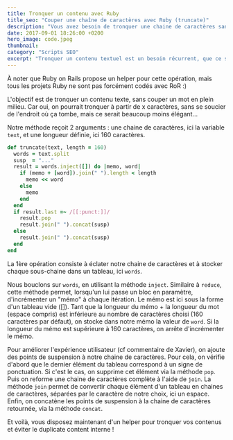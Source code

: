 ```yaml
---
title: Tronquer un contenu avec Ruby
title_seo: "Couper une chaîne de caractères avec Ruby (truncate)"
description: "Vous avez besoin de tronquer une chaine de caractères sans couper un mot en plein milieu ? Voici une méthode qui va vous faire gagner du temps"
date: 2017-09-01 18:26:00 +0200
hero_image: code.jpeg
thumbnail:
category: "Scripts SEO"
excerpt: "Tronquer un contenu textuel est un besoin récurrent, que ce soit sur un blog ou sur un site e-commerce : extrait d'un article, description courte d'un produit, etc. Souvent, cette manipulation est nécessaire pour éviter le contenu dupliqué. Je vous propose ici un petit helper qui vous fera gagner du temps si le site est développé avec Ruby."
---
```


À noter que Ruby on Rails propose un helper pour cette opération, mais tous les projets Ruby ne sont pas forcément codés avec RoR :)

L'objectif est de tronquer un contenu texte, sans couper un mot en plein milieu. Car oui, on pourrait tronquer à partir de x caractères, sans se soucier de l'endroit où ça tombe, mais ce serait beaucoup moins élégant...

Notre méthode reçoit 2 arguments : une chaine de caractères, ici la variable `text`, et une longueur définie, ici 160 caractères.

``` ruby
def truncate(text, length = 160)
  words = text.split
  susp  = "..."
  result = words.inject([]) do |memo, word|
    if (memo + [word]).join(" ").length < length
      memo << word
    else
      memo
    end
  end
  if result.last =~ /[[:punct:]]/
    result.pop
    result.join(" ").concat(susp)
  else
    result.join(" ").concat(susp)
  end
end
```

La 1ère opération consiste à éclater notre chaine de caractères et à stocker chaque sous-chaine dans un tableau, ici `words`.

Nous bouclons sur `words`, en utilisant la méthode `inject`. Similaire à `reduce`, cette méthode permet, lorsqu'un lui passe un bloc en paramètre, d'incrémenter un "mémo" à chaque itération. Le mémo est ici sous la forme d'un tableau vide ([]). Tant que la longueur du mémo + la longueur du mot (espace compris) est inférieure au nombre de caractères choisi (160 caractères par défaut), on stocke dans notre mémo la valeur de `word`. Si la longueur du mémo est supérieure à 160 caractères, on arrête d'incrémenter le mémo.

Pour améliorer l'expérience utilisateur (cf commentaire de Xavier), on ajoute des points de suspension à notre chaine de caractères. Pour cela, on vérifie d'abord que le dernier élément du tableau correspond à un signe de ponctuation. Si c'est le cas, on supprime cet élément via la méthode `pop`. Puis on reforme une chaine de caractères complète à l'aide de `join`. La méthode `join` permet de convertir chaque élément d'un tableau en chaines de caractères, séparées par le caractère de notre choix, ici un espace. Enfin, on concatène les points de suspension à la chaine de caractères retournée, via la méthode `concat`.

Et voilà, vous disposez maintenant d'un helper pour tronquer vos contenus et éviter le duplicate content interne !
